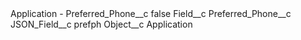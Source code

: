 <?xml version="1.0" encoding="UTF-8"?>
<CustomMetadata xmlns="http://soap.sforce.com/2006/04/metadata" xmlns:xsi="http://www.w3.org/2001/XMLSchema-instance" xmlns:xsd="http://www.w3.org/2001/XMLSchema">
    <label>Application - Preferred_Phone__c</label>
    <protected>false</protected>
    <values>
        <field>Field__c</field>
        <value xsi:type="xsd:string">Preferred_Phone__c</value>
    </values>
    <values>
        <field>JSON_Field__c</field>
        <value xsi:type="xsd:string">prefph</value>
    </values>
    <values>
        <field>Object__c</field>
        <value xsi:type="xsd:string">Application</value>
    </values>
</CustomMetadata>
